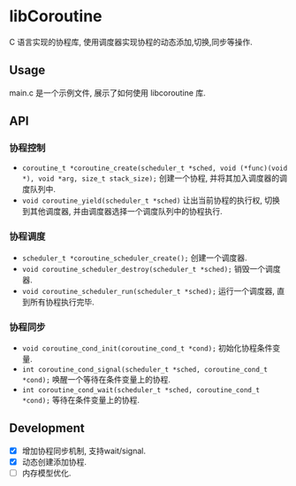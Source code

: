 # libCoroutine

C 语言实现的协程库, 使用调度器实现协程的动态添加,切换,同步等操作.

## Usage

main.c 是一个示例文件, 展示了如何使用 libcoroutine 库.

## API

### 协程控制

- `coroutine_t *coroutine_create(scheduler_t *sched, void (*func)(void *), void *arg, size_t stack_size);` 创建一个协程, 并将其加入调度器的调度队列中.
- `void coroutine_yield(scheduler_t *sched)` 让出当前协程的执行权, 切换到其他调度器, 并由调度器选择一个调度队列中的协程执行.

### 协程调度

- `scheduler_t *coroutine_scheduler_create();` 创建一个调度器.
- `void coroutine_scheduler_destroy(scheduler_t *sched);` 销毁一个调度器.
- `void coroutine_scheduler_run(scheduler_t *sched);` 运行一个调度器, 直到所有协程执行完毕.

### 协程同步

- `void coroutine_cond_init(coroutine_cond_t *cond);` 初始化协程条件变量.
- `int coroutine_cond_signal(scheduler_t *sched, coroutine_cond_t *cond);` 唤醒一个等待在条件变量上的协程.
- `int coroutine_cond_wait(scheduler_t *sched, coroutine_cond_t *cond);` 等待在条件变量上的协程.

## Development

- [x] 增加协程同步机制, 支持wait/signal.
- [x] 动态创建添加协程.
- [ ] 内存模型优化.
